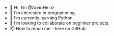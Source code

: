 - 👋 Hi, I’m @ArvinHeinz
- 👀 I’m interested in programming.
- 🌱 I’m currently learning Python.
- 💞️ I’m looking to collaborate on beginner projects.
- 📫 How to reach me - here on GitHub.

<!---
ArvinHeinz/ArvinHeinz is a ✨ special ✨ repository because its `README.md` (this file) appears on your GitHub profile.
You can click the Preview link to take a look at your changes.
--->
